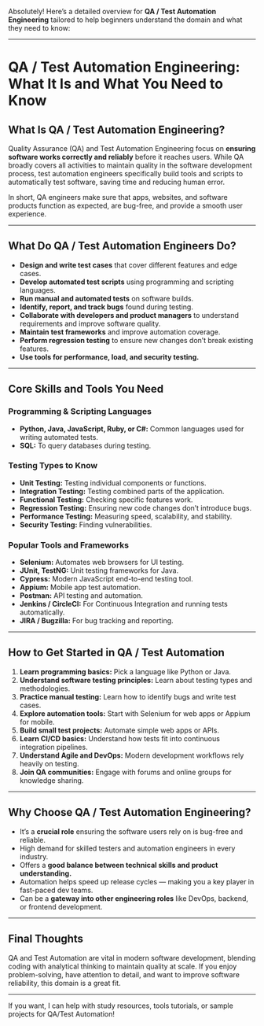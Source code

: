 Absolutely! Here’s a detailed overview for **QA / Test Automation Engineering** tailored to help beginners understand the domain and what they need to know:

---

# QA / Test Automation Engineering: What It Is and What You Need to Know

## What Is QA / Test Automation Engineering?

Quality Assurance (QA) and Test Automation Engineering focus on **ensuring software works correctly and reliably** before it reaches users. While QA broadly covers all activities to maintain quality in the software development process, test automation engineers specifically build tools and scripts to automatically test software, saving time and reducing human error.

In short, QA engineers make sure that apps, websites, and software products function as expected, are bug-free, and provide a smooth user experience.

---

## What Do QA / Test Automation Engineers Do?

* **Design and write test cases** that cover different features and edge cases.
* **Develop automated test scripts** using programming and scripting languages.
* **Run manual and automated tests** on software builds.
* **Identify, report, and track bugs** found during testing.
* **Collaborate with developers and product managers** to understand requirements and improve software quality.
* **Maintain test frameworks** and improve automation coverage.
* **Perform regression testing** to ensure new changes don’t break existing features.
* **Use tools for performance, load, and security testing.**

---

## Core Skills and Tools You Need

### Programming & Scripting Languages

* **Python, Java, JavaScript, Ruby, or C#:** Common languages used for writing automated tests.
* **SQL:** To query databases during testing.

### Testing Types to Know

* **Unit Testing:** Testing individual components or functions.
* **Integration Testing:** Testing combined parts of the application.
* **Functional Testing:** Checking specific features work.
* **Regression Testing:** Ensuring new code changes don’t introduce bugs.
* **Performance Testing:** Measuring speed, scalability, and stability.
* **Security Testing:** Finding vulnerabilities.

### Popular Tools and Frameworks

* **Selenium:** Automates web browsers for UI testing.
* **JUnit, TestNG:** Unit testing frameworks for Java.
* **Cypress:** Modern JavaScript end-to-end testing tool.
* **Appium:** Mobile app test automation.
* **Postman:** API testing and automation.
* **Jenkins / CircleCI:** For Continuous Integration and running tests automatically.
* **JIRA / Bugzilla:** For bug tracking and reporting.

---

## How to Get Started in QA / Test Automation

1. **Learn programming basics:** Pick a language like Python or Java.
2. **Understand software testing principles:** Learn about testing types and methodologies.
3. **Practice manual testing:** Learn how to identify bugs and write test cases.
4. **Explore automation tools:** Start with Selenium for web apps or Appium for mobile.
5. **Build small test projects:** Automate simple web apps or APIs.
6. **Learn CI/CD basics:** Understand how tests fit into continuous integration pipelines.
7. **Understand Agile and DevOps:** Modern development workflows rely heavily on testing.
8. **Join QA communities:** Engage with forums and online groups for knowledge sharing.

---

## Why Choose QA / Test Automation Engineering?

* It’s a **crucial role** ensuring the software users rely on is bug-free and reliable.
* High demand for skilled testers and automation engineers in every industry.
* Offers a **good balance between technical skills and product understanding.**
* Automation helps speed up release cycles — making you a key player in fast-paced dev teams.
* Can be a **gateway into other engineering roles** like DevOps, backend, or frontend development.

---

## Final Thoughts

QA and Test Automation are vital in modern software development, blending coding with analytical thinking to maintain quality at scale. If you enjoy problem-solving, have attention to detail, and want to improve software reliability, this domain is a great fit.

---

If you want, I can help with study resources, tools tutorials, or sample projects for QA/Test Automation!
